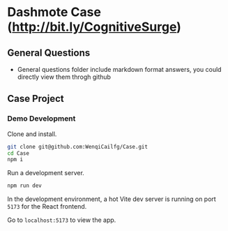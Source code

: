 # Dashmote Case (http://bit.ly/CognitiveSurge)

## General Questions 
- General questions folder include markdown format answers, you could directly view them throgh github

## Case Project

### Demo Development

Clone and install.

```bash
git clone git@github.com:WenqiCailfg/Case.git
cd Case
npm i
```

Run a development server.

```bash
npm run dev
```

In the development environment, a hot Vite dev server is running on port `5173` for the React frontend.

Go to `localhost:5173` to view the app.
